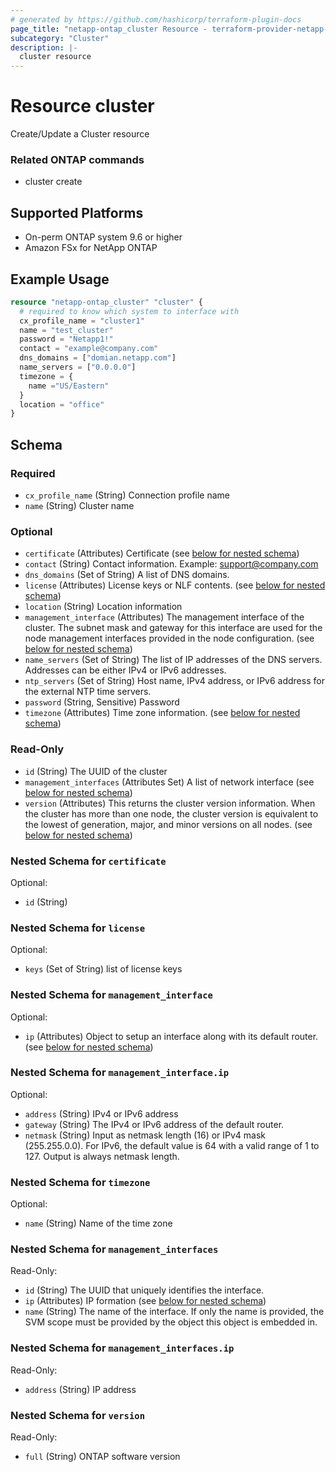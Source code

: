 ```yaml
---
# generated by https://github.com/hashicorp/terraform-plugin-docs
page_title: "netapp-ontap_cluster Resource - terraform-provider-netapp-ontap"
subcategory: "Cluster"
description: |-
  cluster resource
---
```


# Resource cluster
Create/Update a Cluster resource

### Related ONTAP commands
* cluster create

## Supported Platforms
* On-perm ONTAP system 9.6 or higher
* Amazon FSx for NetApp ONTAP

## Example Usage
```terraform
resource "netapp-ontap_cluster" "cluster" {
  # required to know which system to interface with
  cx_profile_name = "cluster1"
  name = "test_cluster"
  password = "Netapp1!"
  contact = "example@company.com"
  dns_domains = ["domian.netapp.com"]
  name_servers = ["0.0.0.0"]
  timezone = {
    name ="US/Eastern"
  }
  location = "office"
}
```

<!-- schema generated by tfplugindocs -->
## Schema

### Required

- `cx_profile_name` (String) Connection profile name
- `name` (String) Cluster name

### Optional

- `certificate` (Attributes) Certificate (see [below for nested schema](#nestedatt--certificate))
- `contact` (String) Contact information. Example: support@company.com
- `dns_domains` (Set of String) A list of DNS domains.
- `license` (Attributes) License keys or NLF contents. (see [below for nested schema](#nestedatt--license))
- `location` (String) Location information
- `management_interface` (Attributes) The management interface of the cluster. The subnet mask and gateway for this interface are used for the node management interfaces provided in the node configuration. (see [below for nested schema](#nestedatt--management_interface))
- `name_servers` (Set of String) The list of IP addresses of the DNS servers. Addresses can be either IPv4 or IPv6 addresses.
- `ntp_servers` (Set of String) Host name, IPv4 address, or IPv6 address for the external NTP time servers.
- `password` (String, Sensitive) Password
- `timezone` (Attributes) Time zone information. (see [below for nested schema](#nestedatt--timezone))

### Read-Only

- `id` (String) The UUID of the cluster
- `management_interfaces` (Attributes Set) A list of network interface (see [below for nested schema](#nestedatt--management_interfaces))
- `version` (Attributes) This returns the cluster version information. When the cluster has more than one node, the cluster version is equivalent to the lowest of generation, major, and minor versions on all nodes. (see [below for nested schema](#nestedatt--version))

<a id="nestedatt--certificate"></a>
### Nested Schema for `certificate`

Optional:

- `id` (String)


<a id="nestedatt--license"></a>
### Nested Schema for `license`

Optional:

- `keys` (Set of String) list of license keys


<a id="nestedatt--management_interface"></a>
### Nested Schema for `management_interface`

Optional:

- `ip` (Attributes) Object to setup an interface along with its default router. (see [below for nested schema](#nestedatt--management_interface--ip))

<a id="nestedatt--management_interface--ip"></a>
### Nested Schema for `management_interface.ip`

Optional:

- `address` (String) IPv4 or IPv6 address
- `gateway` (String) The IPv4 or IPv6 address of the default router.
- `netmask` (String) Input as netmask length (16) or IPv4 mask (255.255.0.0). For IPv6, the default value is 64 with a valid range of 1 to 127. Output is always netmask length.



<a id="nestedatt--timezone"></a>
### Nested Schema for `timezone`

Optional:

- `name` (String) Name of the time zone


<a id="nestedatt--management_interfaces"></a>
### Nested Schema for `management_interfaces`

Read-Only:

- `id` (String) The UUID that uniquely identifies the interface.
- `ip` (Attributes) IP formation (see [below for nested schema](#nestedatt--management_interfaces--ip))
- `name` (String) The name of the interface. If only the name is provided, the SVM scope must be provided by the object this object is embedded in.

<a id="nestedatt--management_interfaces--ip"></a>
### Nested Schema for `management_interfaces.ip`

Read-Only:

- `address` (String) IP address



<a id="nestedatt--version"></a>
### Nested Schema for `version`

Read-Only:

- `full` (String) ONTAP software version



